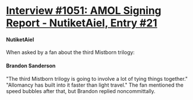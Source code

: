 # [Interview #1051: AMOL Signing Report - NutiketAiel, Entry #21](https://www.theoryland.com/intvmain.php?i=1051#21)

#### NutiketAiel

When asked by a fan about the third Mistborn trilogy:

#### Brandon Sanderson

"The third Mistborn trilogy is going to involve a lot of tying things together." "Allomancy has built into it faster than light travel." The fan mentioned the speed bubbles after that, but Brandon replied noncommittally.

